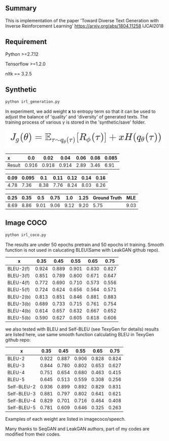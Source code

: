## Summary

This is implementation of the paper 'Toward Diverse Text Generation with Inverse Reinforcement Learning' https://arxiv.org/abs/1804.11258 IJCAI2018

## Requirement

Python >=2.7.12

Tensorflow >=1.2.0

nltk == 3.2.5

## Synthetic

```bash
python irl_generation.py
```

In experiment, we add weight **x** to entropy term so that it can be used to adjust the balance of 'quality' and 'diversity' of generated texts. The training process of various $\gamma$ is stored in the 'synthetic/save' folder.

![fig](fig.png)

| x      | 0.0   | 0.02  | 0.04  | 0.06 | 0.08 | 0.085 |
| :----- | ----- | ----- | ----- | ---- | ---- | ----- |
| Result | 0.916 | 0.918 | 0.914 | 2.89 | 3.46 | 6.91  |

| 0.09 | 0.095 | 0.1  | 0.11 | 0.12 | 0.14 | 0.16 |
| ---- | ----- | ---- | ---- | ---- | ---- | ---- |
| 4.78 | 7.36  | 8.38 | 7.76 | 8.24 | 8.03 | 8.26 |

| 0.25 | 0.35 | 0.5  | 0.75 | 1.0  | 1.25 | Ground Truth | MLE  |
| ---- | ---- | ---- | ---- | ---- | ---- | ------------ | ---- |
| 8.69 | 8.86 | 9.01 | 9.06 | 9.12 | 9.20 | 5.75         | 9.03 |

## Image COCO

```bash
python irl_coco.py
```

The results are under 50 epochs pretrain and 50 epochs irl training. Smooth function is not used in calucating BLEU(Same with LeakGAN github repo).

| x         | 0.35  | 0.45  | 0.55  | 0.65  | 0.75  |
| --------- | ----- | ----- | ----- | ----- | ----- |
| BLEU-2(f) | 0.924 | 0.889 | 0.901 | 0.830 | 0.827 |
| BLEU-3(f) | 0.851 | 0.789 | 0.800 | 0.671 | 0.647 |
| BLEU-4(f) | 0.772 | 0.690 | 0.710 | 0.573 | 0.556 |
| BLEU-5(f) | 0.724 | 0.624 | 0.656 | 0.564 | 0.571 |
| BLEU-2(b) | 0.813 | 0.851 | 0.846 | 0.881 | 0.883 |
| BLEU-3(b) | 0.689 | 0.733 | 0.715 | 0.761 | 0.754 |
| BLEU-4(b) | 0.614 | 0.657 | 0.632 | 0.667 | 0.652 |
| BLEU-5(b) | 0.590 | 0.627 | 0.605 | 0.618 | 0.606 |

we also tested with BLEU and Self-BLEU (see TexyGen for details) results are listed here, use same smooth function calculating BLEU in TexyGen github repo:

| x           | 0.35  | 0.45  | 0.55  | 0.65  | 0.75  |
| ----------- | ----- | ----- | ----- | ----- | ----- |
| BLEU-2      | 0.922 | 0.887 | 0.906 | 0.828 | 0.824 |
| BLEU-3      | 0.844 | 0.780 | 0.802 | 0.653 | 0.627 |
| BLEU-4      | 0.751 | 0.654 | 0.680 | 0.463 | 0.415 |
| BLEU-5      | 0.645 | 0.513 | 0.559 | 0.308 | 0.256 |
| Self-BLEU-2 | 0.936 | 0.899 | 0.892 | 0.829 | 0.831 |
| Self-BLEU-3 | 0.881 | 0.797 | 0.802 | 0.641 | 0.621 |
| Self-BLEU-4 | 0.829 | 0.701 | 0.716 | 0.464 | 0.408 |
| Self-BLEU-5 | 0.781 | 0.609 | 0.646 | 0.325 | 0.263 |

Examples of each weight are listed in imagecoco/speech.

Many thanks to SeqGAN and LeakGAN authors, part of my codes are modified from their codes.



